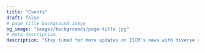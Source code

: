 ```yaml
---
title: "Events"
draft: false
# page title background image
bg_image: "images/backgrounds/page-title.jpg"
# meta description
description: "Stay tuned for more updates on ISCM’s news with diverse activities ranging from webinars, workshops to conferences and training programs that we collaborate with our partners from various sectors all over the world to organize."
---
```

